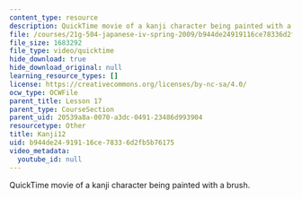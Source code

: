 ```yaml
---
content_type: resource
description: QuickTime movie of a kanji character being painted with a brush.
file: /courses/21g-504-japanese-iv-spring-2009/b944de24919116ce78336d2fb5b76175_Kanji12.mov
file_size: 1683292
file_type: video/quicktime
hide_download: true
hide_download_original: null
learning_resource_types: []
license: https://creativecommons.org/licenses/by-nc-sa/4.0/
ocw_type: OCWFile
parent_title: Lesson 17
parent_type: CourseSection
parent_uid: 20539a8a-0070-a3dc-0491-23486d993904
resourcetype: Other
title: Kanji12
uid: b944de24-9191-16ce-7833-6d2fb5b76175
video_metadata:
  youtube_id: null
---
```

QuickTime movie of a kanji character being painted with a brush.